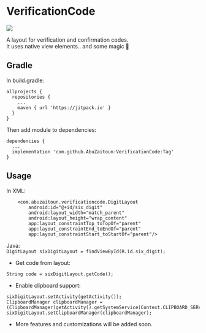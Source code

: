 # VerificationCode
[![](https://jitpack.io/v/AbuZaitoun/VerificationCode.svg)](https://jitpack.io/#AbuZaitoun/VerificationCode)

A layout for verification and confirmation codes.  
It uses native view elements.. and some magic :mage:

## Gradle
In build.gradle:
```
allprojects {
  repositories {
    ...
    maven { url 'https://jitpack.io' }
  }
}
```
Then add module to dependencies:
```
dependencies {  
  ...
  implementation 'com.github.AbuZaitoun:VerificationCode:Tag'  
}
```
## Usage
In XML:
```
    <com.abuzaitoun.verificationcode.DigitLayout
        android:id="@+id/six_digit"
        android:layout_width="match_parent"
        android:layout_height="wrap_content"
        app:layout_constraintTop_toTopOf="parent"
        app:layout_constraintEnd_toEndOf="parent"
        app:layout_constraintStart_toStartOf="parent"/>
```
Java:  
`
DigitLayout sixDigitLayout = findViewById(R.id.six_digit);
`
* Get code from layout:
```
String code = sixDigitLayout.getCode();
```
* Enable clipboard support: 
```
sixDigitLayout.setActivity(getActivity());
ClipboardManager clipboardManager = (ClipboardManager)getActivity().getSystemService(Context.CLIPBOARD_SERVICE);
sixDigitLayout.setClipboardManager(clipboardManager);     
```
* More features and customizations will be added soon.


